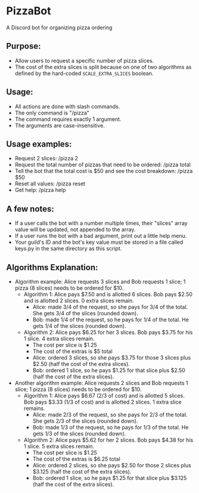 # PizzaBot
A Discord bot for organizing pizza ordering

## Purpose: 
 - Allow users to request a specific number of pizza slices.
 - The cost of the extra slices is split because on one of two algorithms as defined by the hard-coded `SCALE_EXTRA_SLICES` boolean.

## Usage:
 - All actions are done with slash commands. 
 - The only command is "/pizza"
 - The command requires exactly 1 argument.
 - The arguments are case-insensitive.

## Usage examples:
 - Request 2 slices: /pizza 2
 - Request the total number of pizzas that need to be ordered: /pizza total
 - Tell the bot that the total cost is $50 and see the cost breakdown: /pizza $50
 - Reset all values: /pizza reset
 - Get help: /pizza help

## A few notes:
 - If a user calls the bot with a number multiple times, their "slices" array value will be updated, not appended to the array.
 - If a user runs the bot with a bad argument, print out a little help menu.
 - Your guild's ID and the bot's key value must be stored in a file called keys.py in the same directory as this script.

## Algorithms Explanation:
 - Algorithm example: Alice requests 3 slices and Bob requests 1 slice; 1 pizza (8 slices) needs to be ordered for $10.
    - Algorithm 1: Alice pays $7.50 and is allotted 6 slices. Bob pays $2.50 and is allotted 2 slices. 0 extra slices remain.
       - Alice: made 3/4 of the request, so she pays for 3/4 of the total. She gets 3/4 of the slices (rounded down).
       - Bob: made 1/4 of the request, so he pays for 1/4 of the total. He gets 1/4 of the slices (rounded down).
    - Algorithm 2: Alice pays $6.25 for her 3 slices. Bob pays $3.75 for his 1 slice. 4 extra slices remain.
       - The cost per slice is $1.25
       - The cost of the extras is $5 total
       - Alice: ordered 3 slices, so she pays $3.75 for those 3 slices plus $2.50 (half the cost of the extra slices).
       - Bob: ordered 1 slice, so he pays $1.25 for that slice plus $2.50 (half the cost of the extra slices).
 - Another algorithm example: Alice requests 2 slices and Bob requests 1 slice; 1 pizza (8 slices) needs to be ordered for $10.
    - Algorithm 1: Alice pays $6.67 (2/3 of cost) and is allotted 5 slices. Bob pays $3.33 (1/3 of cost) and is allotted 2 slices. 1 extra slice remains.
       - Alice: made 2/3 of the request, so she pays for 2/3 of the total. She gets 2/3 of the slices (rounded down).
       - Bob: made 1/3 of the request, so he pays for 1/3 of the total. He gets 1/3 of the slices (rounded down).
    - Algorithm 2: Alice pays $5.62 for her 2 slices. Bob pays $4.38 for his 1 slice. 5 extra slices remain.
       - The cost per slice is $1.25
       - The cost of the extras is $6.25 total
       - Alice: ordered 2 slices, so she pays $2.50 for those 2 slices plus $3.125 (half the cost of the extra slices).
       - Bob: ordered 1 slice, so he pays $1.25 for that slice plus $3.125 (half the cost of the extra slices).

